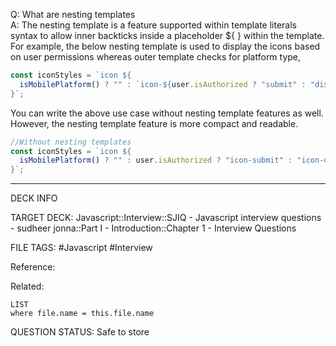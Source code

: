 Q: What are nesting templates  
A: The nesting template is a feature supported within template literals syntax to allow inner backticks inside a placeholder ${ } within the template. For example, the below nesting template is used to display the icons based on user permissions whereas outer template checks for platform type,
```javascript
const iconStyles = `icon ${
  isMobilePlatform() ? "" : `icon-${user.isAuthorized ? "submit" : "disabled"}`
}`;
```
You can write the above use case without nesting template features as well. However, the nesting template feature is more compact and readable.
```javascript
//Without nesting templates
const iconStyles = `icon ${
  isMobilePlatform() ? "" : user.isAuthorized ? "icon-submit" : "icon-disabled"
}`;
```
<!--ID: 1693596694408-->

---

DECK INFO

TARGET DECK: Javascript::Interview::SJIQ - Javascript interview questions - sudheer jonna::Part I - Introduction::Chapter 1 - Interview Questions

FILE TAGS: #Javascript #Interview

Reference:

Related:

```dataview
LIST
where file.name = this.file.name
```

QUESTION STATUS: Safe to store